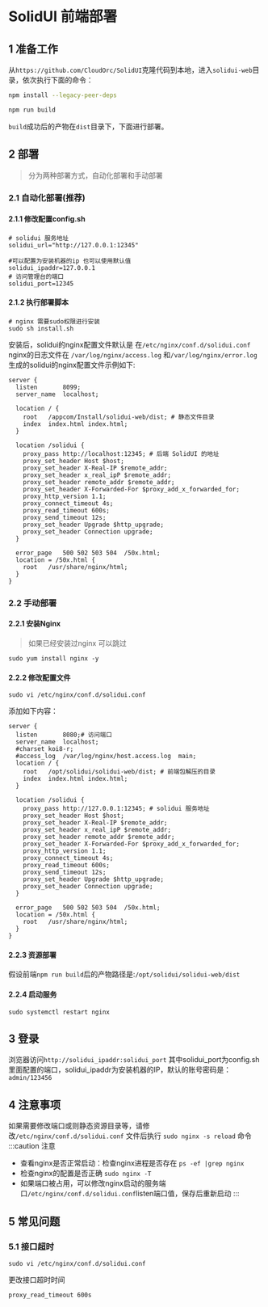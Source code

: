 # SolidUI 前端部署

## 1 准备工作

从`https://github.com/CloudOrc/SolidUI`克隆代码到本地，进入`solidui-web`目录，依次执行下面的命令：

```bash
npm install --legacy-peer-deps 

npm run build
```

`build`成功后的产物在`dist`目录下，下面进行部署。


## 2 部署

> 分为两种部署方式，自动化部署和手动部署

### 2.1 自动化部署(推荐)

#### 2.1.1 修改配置config.sh
```shell script
# solidui 服务地址
solidui_url="http://127.0.0.1:12345"

#可以配置为安装机器的ip 也可以使用默认值
solidui_ipaddr=127.0.0.1
# 访问管理台的端口
solidui_port=12345
```

#### 2.1.2 执行部署脚本

```shell script
# nginx 需要sudo权限进行安装
sudo sh install.sh
```
安装后，solidui的nginx配置文件默认是 在`/etc/nginx/conf.d/solidui.conf`
nginx的日志文件在 `/var/log/nginx/access.log` 和`/var/log/nginx/error.log`
生成的solidui的nginx配置文件示例如下:
```nginx
server {
  listen       8099;
  server_name  localhost;

  location / {
    root   /appcom/Install/solidui-web/dist; # 静态文件目录 
    index  index.html index.html;
  }

  location /solidui {
    proxy_pass http://localhost:12345; # 后端 SolidUI 的地址
    proxy_set_header Host $host;
    proxy_set_header X-Real-IP $remote_addr;
    proxy_set_header x_real_ipP $remote_addr;
    proxy_set_header remote_addr $remote_addr;
    proxy_set_header X-Forwarded-For $proxy_add_x_forwarded_for;
    proxy_http_version 1.1;
    proxy_connect_timeout 4s;
    proxy_read_timeout 600s;
    proxy_send_timeout 12s;
    proxy_set_header Upgrade $http_upgrade;
    proxy_set_header Connection upgrade;
  }

  error_page   500 502 503 504  /50x.html;
  location = /50x.html {
    root   /usr/share/nginx/html;
  }
}
```

### 2.2 手动部署

#### 2.2.1 安装Nginx
> 如果已经安装过nginx 可以跳过

```shell script
sudo yum install nginx -y
```

#### 2.2.2 修改配置文件
```shell script
sudo vi /etc/nginx/conf.d/solidui.conf
```

添加如下内容：

```
server {
  listen       8080;# 访问端口
  server_name  localhost;
  #charset koi8-r;
  #access_log  /var/log/nginx/host.access.log  main;
  location / {
    root   /opt/solidui/solidui-web/dist; # 前端包解压的目录
    index  index.html index.html;
  }

  location /solidui {
    proxy_pass http://127.0.0.1:12345; # solidui 服务地址
    proxy_set_header Host $host;
    proxy_set_header X-Real-IP $remote_addr;
    proxy_set_header x_real_ipP $remote_addr;
    proxy_set_header remote_addr $remote_addr;
    proxy_set_header X-Forwarded-For $proxy_add_x_forwarded_for;
    proxy_http_version 1.1;
    proxy_connect_timeout 4s;
    proxy_read_timeout 600s;
    proxy_send_timeout 12s;
    proxy_set_header Upgrade $http_upgrade;
    proxy_set_header Connection upgrade;
  }
 
  error_page   500 502 503 504  /50x.html;
  location = /50x.html {
    root   /usr/share/nginx/html;
  }
}
```

#### 2.2.3 资源部署 

假设前端`npm run build`后的产物路径是:`/opt/solidui/solidui-web/dist`

#### 2.2.4  启动服务

```
sudo systemctl restart nginx
```

## 3 登录

浏览器访问`http://solidui_ipaddr:solidui_port` 其中solidui_port为config.sh里面配置的端口，solidui_ipaddr为安装机器的IP，默认的账号密码是：`admin/123456`

## 4 注意事项 

如果需要修改端口或则静态资源目录等，请修改`/etc/nginx/conf.d/solidui.conf` 文件后执行 `sudo nginx -s reload` 命令
:::caution 注意
- 查看nginx是否正常启动：检查nginx进程是否存在 `ps -ef |grep nginx` 
- 检查nginx的配置是否正确 `sudo nginx -T ` 
- 如果端口被占用，可以修改nginx启动的服务端口`/etc/nginx/conf.d/solidui.conf`listen端口值，保存后重新启动
:::

## 5 常见问题
### 5.1 接口超时

```
sudo vi /etc/nginx/conf.d/solidui.conf
```
更改接口超时时间

```
proxy_read_timeout 600s
```

